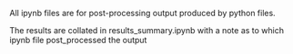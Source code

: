 All ipynb files are for post-processing output produced by python files. 

The results are collated in results_summary.ipynb with a note as to which ipynb file post_processed the output
